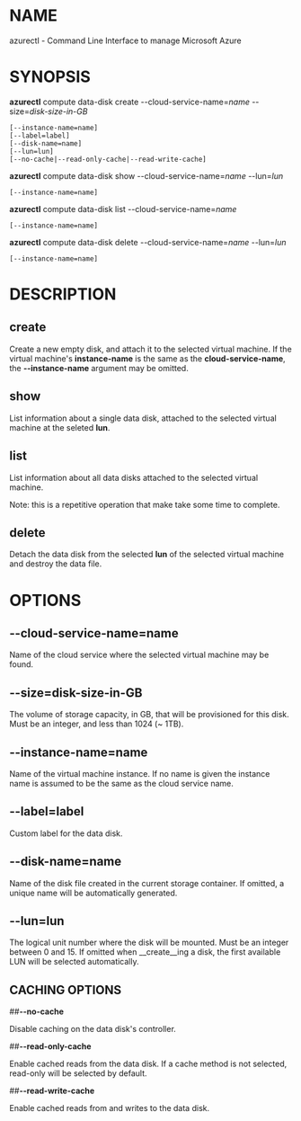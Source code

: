 # NAME

azurectl - Command Line Interface to manage Microsoft Azure

# SYNOPSIS

__azurectl__ compute data-disk create --cloud-service-name=*name* --size=*disk-size-in-GB*

    [--instance-name=name]
    [--label=label]
    [--disk-name=name]
    [--lun=lun]
    [--no-cache|--read-only-cache|--read-write-cache]

__azurectl__ compute data-disk show --cloud-service-name=*name* --lun=*lun*

    [--instance-name=name]

__azurectl__ compute data-disk list --cloud-service-name=*name*

    [--instance-name=name]

__azurectl__ compute data-disk delete --cloud-service-name=*name* --lun=*lun*

    [--instance-name=name]

# DESCRIPTION

## __create__

Create a new empty disk, and attach it to the selected virtual machine. If the
virtual machine's __instance-name__ is the same as the __cloud-service-name__,
the __--instance-name__ argument may be omitted.

## __show__

List information about a single data disk, attached to the selected virtual
machine at the seleted __lun__.

## __list__

List information about all data disks attached to the selected virtual machine.

Note: this is a repetitive operation that make take some time to complete.

## __delete__

Detach the data disk from the selected __lun__ of the selected virtual machine
and destroy the data file.

# OPTIONS

## __--cloud-service-name=name__

Name of the cloud service where the selected virtual machine may be found.

## __--size=disk-size-in-GB__

The volume of storage capacity, in GB, that will be provisioned for this disk.
Must be an integer, and less than 1024 (~ 1TB).

## __--instance-name=name__

Name of the virtual machine instance. If no name is given the instance name is
assumed to be the same as the cloud service name.

## __--label=label__

Custom label for the data disk.

## __--disk-name=name__

Name of the disk file created in the current storage container. If omitted, a
unique name will be automatically generated.

## __--lun=lun__

The logical unit number where the disk will be mounted. Must be an integer
between 0 and 15. If omitted when __create__ing a disk, the first available LUN
will be selected automatically.

## CACHING OPTIONS

##__--no-cache__

Disable caching on the data disk's controller.

##__--read-only-cache__

Enable cached reads from the data disk. If a cache method is not selected,
read-only will be selected by default.

##__--read-write-cache__

Enable cached reads from and writes to the data disk.

